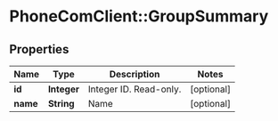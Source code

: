 # PhoneComClient::GroupSummary

## Properties
Name | Type | Description | Notes
------------ | ------------- | ------------- | -------------
**id** | **Integer** | Integer ID. Read-only. | [optional]
**name** | **String** | Name | [optional]


